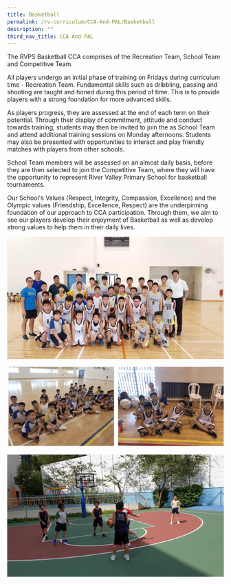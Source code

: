 ```yaml
---
title: Basketball
permalink: /rv-curriculum/CCA-And-PAL/Basketball
description: ""
third_nav_title: CCA And PAL
---
```

  
The RVPS Basketball CCA comprises of the Recreation Team, School Team and Competitive Team.

All players undergo an initial phase of training on Fridays during curriculum time - Recreation Team. Fundamental skills such as dribbling, passing and shooting are taught and honed during this period of time. This is to provide players with a strong foundation for more advanced skills.

As players progress, they are assessed at the end of each term on their potential. Through their display of commitment, attitude and conduct towards training, students may then be invited to join the as School Team and attend additional training sessions on Monday afternoons. Students may also be presented with opportunities to interact and play friendly matches with players from other schools.

School Team members will be assessed on an almost daily basis, before they are then selected to join the Competitive Team, where they will have the opportunity to represent River Valley Primary School for basketball tournaments.  
  
Our School's Values (Respect, Integrity, Compassion, Excellence) and the Olympic values (Friendship, Excellence, Respect) are the underpinning foundation of our approach to CCA participation. Through them, we aim to see our players develop their enjoyment of Basketball as well as develop strong values to help them in their daily lives.

![](/images/RV%20Curriculum/CCA%20and%20PAL/Basketball/q1.jpg)

![](/images/RV%20Curriculum/CCA%20and%20PAL/Basketball/photo_6235498026902859973_w.png)

![](/images/RV%20Curriculum/CCA%20and%20PAL/Basketball/q3.jpg)